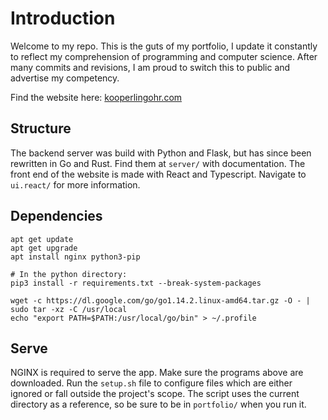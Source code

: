 # Introduction

Welcome to my repo. This is the guts of my portfolio, I update it constantly to reflect my comprehension of programming and computer science. After many commits and revisions, I am proud to switch this to public and advertise my competency.

Find the website here: [kooperlingohr.com](https://kooperlingohr.com)

## Structure

The backend server was build with Python and Flask, but has since been rewritten in Go and Rust. Find them at `server/` with documentation.
The front end of the website is made with React and Typescript. Navigate to `ui.react/` for more information.

## Dependencies

```
apt get update
apt get upgrade
apt install nginx python3-pip

# In the python directory:
pip3 install -r requirements.txt --break-system-packages

wget -c https://dl.google.com/go/go1.14.2.linux-amd64.tar.gz -O - | sudo tar -xz -C /usr/local
echo "export PATH=$PATH:/usr/local/go/bin" > ~/.profile
```

## Serve

NGINX is required to serve the app. Make sure the programs above are downloaded.
Run the `setup.sh` file to configure files which are either ignored or fall outside the project's scope. The script uses the current directory as a reference, so be sure to be in `portfolio/` when you run it.
